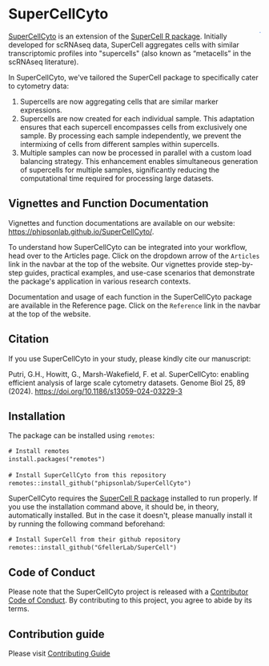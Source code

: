 # SuperCellCyto 

<p>
<img src="man/figures/supercellcyto.png" align="right" height="2px" />
</p>

[SuperCellCyto](https://github.com/phipsonlab/SuperCellCyto) is an extension of the [SuperCell R package](https://github.com/GfellerLab/SuperCell). 
Initially developed for scRNAseq data, SuperCell aggregates cells with similar transcriptomic profiles into "supercells" (also known as “metacells” in the scRNAseq literature).

In SuperCellCyto, we've tailored the SuperCell package to specifically cater to cytometry data:

1. Supercells are now aggregating cells that are similar marker expressions.
2. Supercells are now created for each individual sample. 
This adaptation ensures that each supercell encompasses cells from exclusively one sample.
By processing each sample independently, we prevent the intermixing of cells from different samples within supercells.
3. Multiple samples can now be processed in parallel with a custom load balancing strategy.
This enhancement enables simultaneous generation of supercells for multiple samples, significantly reducing the computational time required for processing large datasets.

## Vignettes and Function Documentation

Vignettes and function documentations are available on our website: https://phipsonlab.github.io/SuperCellCyto/.

To understand how SuperCellCyto can be integrated into your workflow, head over to the Articles page.
Click on the dropdown arrow of the `Articles` link in the navbar at the top of the website.
Our vignettes provide step-by-step guides, practical examples, and use-case scenarios that demonstrate the package's application in various research contexts.

Documentation and usage of each function in the SuperCellCyto package 
are available in the Reference page. 
Click on the `Reference` link in the navbar at the top of the website.

## Citation

If you use SuperCellCyto in your study, please kindly cite our manuscript:

Putri, G.H., Howitt, G., Marsh-Wakefield, F. et al. SuperCellCyto: enabling efficient analysis of large scale cytometry datasets. Genome Biol 25, 89 (2024). https://doi.org/10.1186/s13059-024-03229-3

## Installation

The package can be installed using `remotes`:

```
# Install remotes
install.packages("remotes")

# Install SuperCellCyto from this repository
remotes::install_github("phipsonlab/SuperCellCyto")
```

SuperCellCyto requires the [SuperCell R package](https://github.com/GfellerLab/SuperCell)
installed to run properly.
If you use the installation command above, it should be, in theory, automatically installed. 
But in the case it doesn't, please manually install it by running the following command beforehand:

```
# Install SuperCell from their github repository
remotes::install_github("GfellerLab/SuperCell")
```

## Code of Conduct

Please note that the SuperCellCyto project is released with a [Contributor Code of Conduct](https://phipsonlab.github.io/SuperCellCyto/CODE_OF_CONDUCT.html). 
By contributing to this project, you agree to abide by its terms.

## Contribution guide

Please visit [Contributing Guide](https://phipsonlab.github.io/SuperCellCyto/CONTRIBUTING.html)





